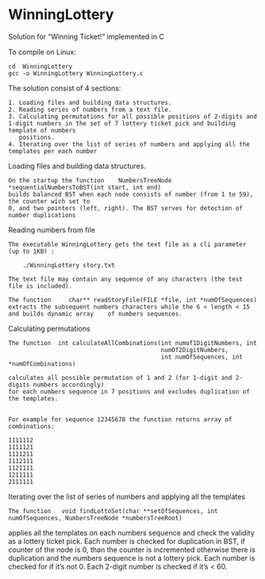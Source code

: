 # WinningLottery

Solution for “Winning Ticket!” implemented in C

To compile on Linux:

	cd  WinningLottery
	gcc -o WinningLottery WinningLottery.c


The solution consist of 4 sections:

	1. Loading files and building data structures.
	2. Reading series of numbers from a text file.
	3. Calculating permutations for all possible positions of 2-digits and 1-digit numbers in the set of 7 lottery ticket pick and building template of numbers 
   	   positions.
	4. Iterating over the list of series of numbers and applying all the templates per each number 


Loading files and building data structures.

	On the startup the function    NumbersTreeNode *sequentialNumbersToBST(int start, int end)
	builds balanced BST when each node consists of number (from 1 to 59), the counter wich set to 
	0, and two pointers (left, right). The BST serves for detection of number duplications
	
  
Reading numbers from file 

	The executable WinningLottery gets the text file as a cli parameter (up to 1KB) :
	
		./WinningLottery story.txt 

	The text file may contain any sequence of any characters (the test file is included). 
            
	The function     char** readStoryFile(FILE *file, int *numOfSequences) 
	extracts the subsequent numbers characters while the 6 < length < 15 and builds dynamic array 	 of numbers sequences. 

	
Calculating permutations

	The function  int calculateAllCombinations(int numof1DigitNumbers, int 
                                               numOf2DigitNumbers,  
                                               int numOfSequences, int *numOfCombinations)

	calculates all possible permutation of 1 and 2 (for 1-digit and 2-digits numbers accordingly)
	for each numbers sequence in 7 positions and excludes duplication of the templates. 


	For example for sequence 12345678 the function returns array of combinations:

	1111112
	1111121
	1111211
	1112111
	1121111
	1211111
	2111111

	
Iterating over the list of series of numbers and applying all the templates

	The function   void findLottoSet(char **setOfSequences, int numOfSequences, NumbersTreeNode *numbersTreeRoot)

  applies all the templates on each numbers sequence and check the validity as a lottery ticket pick.
	Each number is checked for duplication in BST, if counter of the node is 0, than the counter is incremented otherwise
  there is duplication and the numbers sequence is not a lottery pick.
	Each number is checked for if it’s not 0.
	Each 2-digit number is checked if it’s < 60.

